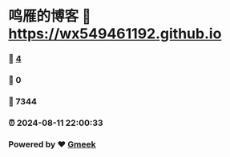 # 鸣雁的博客 :link: https://wx549461192.github.io 
### :page_facing_up: [4](https://wx549461192.github.io/tag.html) 
### :speech_balloon: 0 
### :hibiscus: 7344 
### :alarm_clock: 2024-08-11 22:00:33 
### Powered by :heart: [Gmeek](https://github.com/Meekdai/Gmeek)
